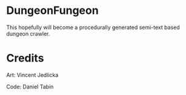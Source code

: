 # DungeonFungeon
This hopefully will become a procedurally generated semi-text based dungeon crawler.

# Credits
Art: Vincent Jedlicka

Code: Daniel Tabin